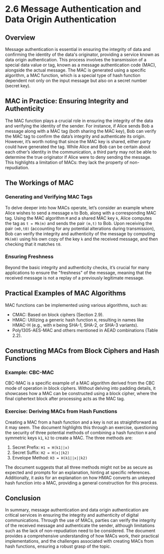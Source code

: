 # 2.6 Message Authentication and Data Origin Authentication

## Overview

Message authentication is essential in ensuring the integrity of data and confirming the identity of the data's originator, providing a service known as data origin authentication. This process involves the transmission of a special data value or tag, known as a message authentication code (MAC), alongside the actual message. The MAC is generated using a specific algorithm, a MAC function, which is a special type of hash function dependent not only on the input message but also on a secret number (secret key).

## MAC in Practice: Ensuring Integrity and Authenticity

The MAC function plays a crucial role in ensuring the integrity of the data and verifying the identity of the sender. For instance, if Alice sends Bob a message along with a MAC tag (both sharing the MAC key), Bob can verify the MAC tag to confirm the data’s integrity and authenticate its origin. However, it’s worth noting that since the MAC key is shared, either party could have generated the tag. While Alice and Bob can be certain about each other’s identity in the communication, a third party may not be able to determine the true originator if Alice were to deny sending the message. This highlights a limitation of MACs: they lack the property of non-repudiation.

## The Workings of MAC

### Generating and Verifying MAC Tags

To delve deeper into how MACs operate, let’s consider an example where Alice wishes to send a message `m` to Bob, along with a corresponding MAC tag. Using the MAC algorithm `M` and a shared MAC key `k`, Alice computes the tag as `t = Mk(m)` and sends the pair `(m,t)` to Bob. Upon receiving the pair `(m0,t0)` (accounting for any potential alterations during transmission), Bob can verify the integrity and authenticity of the message by computing `Mk(m0)` using his own copy of the key `k` and the received message, and then checking that it matches `t0`.

### Ensuring Freshness

Beyond the basic integrity and authenticity checks, it’s crucial for many applications to ensure the "freshness" of the message, meaning that the received message is not a replay of a previously legitimate message.

## Practical Examples of MAC Algorithms

MAC functions can be implemented using various algorithms, such as:
- CMAC: Based on block ciphers (Section 2.9).
- HMAC: Utilizing a generic hash function `H`, resulting in names like HMAC-H (e.g., with `H` being SHA-1, SHA-2, or SHA-3 variants).
- Poly1305-AES-MAC and others mentioned in AEAD combinations (Table 2.2).

## Constructing MACs from Block Ciphers and Hash Functions

### Example: CBC-MAC

CBC-MAC is a specific example of a MAC algorithm derived from the CBC mode of operation in block ciphers. Without delving into padding details, it showcases how a MAC can be constructed using a block cipher, where the final ciphertext block after processing acts as the MAC tag.

### Exercise: Deriving MACs from Hash Functions

Creating a MAC from a hash function and a key is not as straightforward as it may seem. The document highlights this through an exercise, questioning the security of three potential methods of combining a hash function `H` and symmetric keys `k1`, `k2` to create a MAC. The three methods are:
1. Secret Prefix: `H1 = H(k1||x)`
2. Secret Suffix: `H2 = H(x||k2)`
3. Envelope Method: `H3 = H(k1||x||k2)`

The document suggests that all three methods might not be as secure as expected and prompts for an explanation, hinting at specific references. Additionally, it asks for an explanation on how HMAC converts an unkeyed hash function into a MAC, providing a general construction for this process.

## Conclusion

In summary, message authentication and data origin authentication are critical services in ensuring the integrity and authenticity of digital communications. Through the use of MACs, parties can verify the integrity of the received message and authenticate the sender, although limitations such as the lack of non-repudiation need to be considered. The document provides a comprehensive understanding of how MACs work, their practical implementations, and the challenges associated with creating MACs from hash functions, ensuring a robust grasp of the topic.
